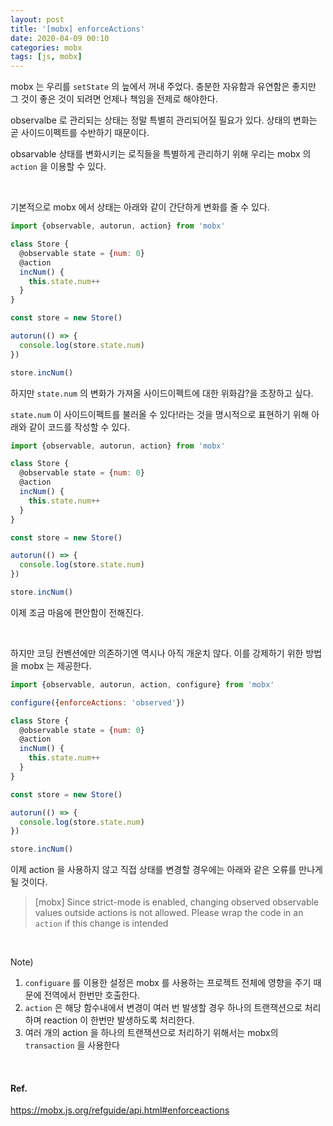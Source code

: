 ```yaml
---
layout: post
title: '[mobx] enforceActions'
date: 2020-04-09 00:10
categories: mobx
tags: [js, mobx]
---
```


mobx 는 우리를 `setState` 의 늪에서 꺼내 주었다. 충분한 자유함과 유연함은 좋지만 그 것이 좋은 것이 되려면 언제나 책임을 전제로 해야한다.

observalbe 로 관리되는 상태는 정말 특별히 관리되어질 필요가 있다. 상태의 변화는 곧 사이드이펙트를 수반하기 때문이다.

obsarvable 상태를 변화시키는 로직들을 특별하게 관리하기 위해 우리는 mobx 의 `action` 을 이용할 수 있다.

<br>

기본적으로 mobx 에서 상태는 아래와 같이 간단하게 변화를 줄 수 있다.

```jsx
import {observable, autorun, action} from 'mobx'

class Store {
  @observable state = {num: 0}
  @action
  incNum() {
    this.state.num++
  }
}

const store = new Store()

autorun(() => {
  console.log(store.state.num)
})

store.incNum()
```

하지만 `state.num` 의 변화가 가져올 사이드이펙트에 대한 위화감?을 조장하고 싶다.

`state.num` 이 사이드이펙트를 불러올 수 있다!라는 것을 명시적으로 표현하기 위해 아래와 같이 코드를 작성할 수 있다.

```jsx
import {observable, autorun, action} from 'mobx'

class Store {
  @observable state = {num: 0}
  @action
  incNum() {
    this.state.num++
  }
}

const store = new Store()

autorun(() => {
  console.log(store.state.num)
})

store.incNum()
```

이제 조금 마음에 편안함이 전해진다.

<br>

하지만 코딩 컨벤션에만 의존하기엔 역시나 아직 개운치 않다. 이를 강제하기 위한 방법을 mobx 는 제공한다.

```jsx
import {observable, autorun, action, configure} from 'mobx'

configure({enforceActions: 'observed'})

class Store {
  @observable state = {num: 0}
  @action
  incNum() {
    this.state.num++
  }
}

const store = new Store()

autorun(() => {
  console.log(store.state.num)
})

store.incNum()
```

이제 action 을 사용하지 않고 직접 상태를 변경할 경우에는 아래와 같은 오류를 만나게 될 것이다.

> [mobx] Since strict-mode is enabled, changing observed observable values outside actions is not allowed. Please wrap the code in an `action` if this change is intended

<br>

Note)

1. `configuare` 를 이용한 설정은 mobx 를 사용하는 프로젝트 전체에 영향을 주기 때문에 전역에서 한번만 호출한다.
1. `action` 은 해당 함수내에서 변경이 여러 번 발생할 경우 하나의 트랜잭션으로 처리하며 reaction 이 한번만 발생하도록 처리한다.
1. 여러 개의 action 을 하나의 트랜잭션으로 처리하기 위해서는 mobx의 `transaction` 을 사용한다

<br>

#### Ref.

https://mobx.js.org/refguide/api.html#enforceactions

